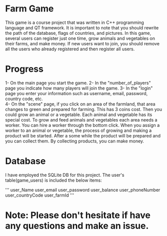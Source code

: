 # Farm Game
This game is a course project that was written in C++ programming language and QT framework. It is important to note that you should rewrite the path of the database, flags of countries, and pictures.
In this game, several users can register just one time, grow animals and vegetables on their farms, and make money. 
If new users want to join, you should remove all the users who already registered and then register all users.  

# Progress
1- On the main page you start the game. 
2- In the "number_of_players" page you indicate how many players will join the game.
3- In the "login" page you enter your information such as username, email, password, country code, etc.   
4- On the "scene" page, if you click on an area of the farmland, that area changes to green and prepared for farming. This has 3 coins cost. Then you could grow an animal or a vegetable. Each animal and vegetable has its special cost. To grow and feed animals and vegetables each area needs a worker. You can hire a worker through the bottom click. When you assign a worker to an animal or vegetable, the process of growing and making a product will be started. After a some while the product will be prepared and you can collect them. By collecting products, you can make money.  

# Database
I have employed the SQLite DB for this project. The user's table(game_users) is included the below items:

'''
user_Name
user_email
user_password
user_balance
user_phoneNumber
user_countryCode
user_farmId
'''


# Note: Please don't hesitate if have any questions and make an issue. 
